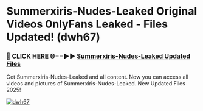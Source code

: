 # Summerxiris-Nudes-Leaked Original Videos 0nlyFans Leaked - Files Updated! (dwh67)

<h3>🔴 CLICK HERE 🌐==►► <a href="https://tinyurl.com/yrmya6cz" rel="nofollow">Summerxiris-Nudes-Leaked Updated Files</a></h3>

Get Summerxiris-Nudes-Leaked and all content. Now you can access all videos and pictures of Summerxiris-Nudes-Leaked. New Updated Files 2025!

[![dwh67](https://i.imgur.com/FMdXYCs.gif)](https://tinyurl.com/yrmya6cz)

